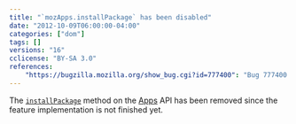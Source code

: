 ```yaml
---
title: "`mozApps.installPackage` has been disabled"
date: "2012-10-09T06:00:00-04:00"
categories: ["dom"]
tags: []
versions: "16"
cclicense: "BY-SA 3.0"
references:
    "https://bugzilla.mozilla.org/show_bug.cgi?id=777400": "Bug 777400 – disable mozApps.installPackage API in Firefox for Desktop and Android"
---
```

The [`installPackage`](https://developer.mozilla.org/en-US/docs/Web/API/DOMApplicationsRegistry/installPackage) method on the [Apps](https://developer.mozilla.org/en-US/docs/Web/API/DOMApplicationsRegistry) API has been removed since the feature implementation is not finished yet.
